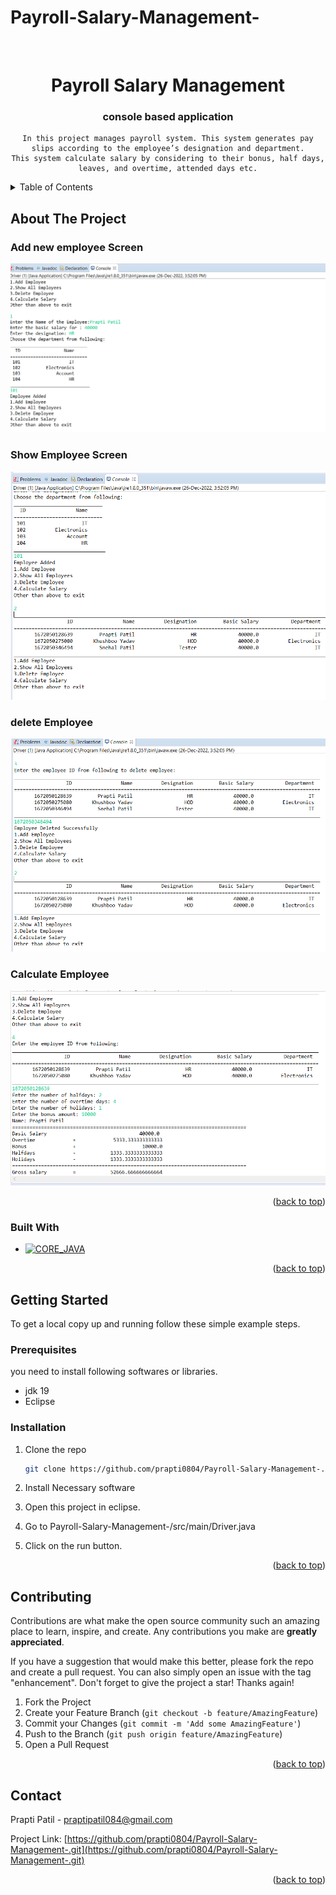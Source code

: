 # Payroll-Salary-Management-<a name="readme-top"></a>

<br />
<div align="center">
  <H1>Payroll Salary Management</H1>

<h3 align="center">console based application</h3>

  <p align="center">
    
    In this project manages payroll system. This system generates pay slips according to the employee’s designation and department.
    This system calculate salary by considering to their bonus, half days, leaves, and overtime, attended days etc.
  </p>
</div>



<!-- TABLE OF CONTENTS -->
<details>
  <summary>Table of Contents</summary>
  <ol>
    <li>
      <a href="#about-the-project">About The Project</a>
      <ul>
        <li><a href="#built-with">Built With</a></li>
      </ul>
    </li>
    <li>
      <a href="#getting-started">Getting Started</a>
      <ul>
        <li><a href="#prerequisites">Prerequisites</a></li>
        <li><a href="#installation">Installation</a></li>
      </ul>
    </li>
  </ol>
</details>



<!-- ABOUT THE PROJECT -->
## About The Project
### Add new employee Screen
[![Add employee][addemp-screenshot]](https://github.com/prapti0804/Payroll-Salary-Management-/blob/main/Images/addemp.png)

### Show Employee Screen
[![Show employee list][show-screenshot]](https://github.com/prapti0804/Payroll-Salary-Management-/blob/main/Images/show.png)

### delete Employee
[![delete Employee][remove-screenshot]](https://github.com/prapti0804/Payroll-Salary-Management-/blob/main/Images/removeEmp.png)

### Calculate Employee
[![Calculate emplooye][Calculate-screenshot]](https://github.com/prapti0804/Payroll-Salary-Management-/blob/main/Images/salary.png)



<p align="right">(<a href="#readme-top">back to top</a>)</p>



### Built With

* [![CORE_JAVA][JAVA]][Java]

<p align="right">(<a href="#readme-top">back to top</a>)</p>



<!-- GETTING STARTED -->
## Getting Started

To get a local copy up and running follow these simple example steps.

### Prerequisites

you need to install following softwares or libraries.

* jdk 19
* Eclipse

### Installation

1. Clone the repo

   ```sh
   git clone https://github.com/prapti0804/Payroll-Salary-Management-.git
   ```
2. Install Necessary software

3. Open this project in eclipse.

4. Go to Payroll-Salary-Management-/src/main/Driver.java

5. Click on the run button.

<p align="right">(<a href="#readme-top">back to top</a>)</p>

<!-- CONTRIBUTING -->
## Contributing

Contributions are what make the open source community such an amazing place to learn, inspire, and create. Any contributions you make are **greatly appreciated**.

If you have a suggestion that would make this better, please fork the repo and create a pull request. You can also simply open an issue with the tag "enhancement".
Don't forget to give the project a star! Thanks again!

1. Fork the Project
2. Create your Feature Branch (`git checkout -b feature/AmazingFeature`)
3. Commit your Changes (`git commit -m 'Add some AmazingFeature'`)
4. Push to the Branch (`git push origin feature/AmazingFeature`)
5. Open a Pull Request

<p align="right">(<a href="#readme-top">back to top</a>)</p>


## Contact

Prapti Patil - praptipatil084@gmail.com

Project Link: [https://github.com/prapti0804/Payroll-Salary-Management-.git](https://github.com/prapti0804/Payroll-Salary-Management-.git)

<p align="right">(<a href="#readme-top">back to top</a>)</p>


<!-- MARKDOWN LINKS & IMAGES -->

[JAVA]: https://encrypted-tbn0.gstatic.com/images?q=tbn:ANd9GcTNx20PHLxKaDlz35mW_neWjCUoco_IqBYKRlNy6tM&s
[addemp-screenshot]: https://github.com/prapti0804/Payroll-Salary-Management-/blob/main/Images/addemp.png
[show-screenshot]: https://github.com/prapti0804/Payroll-Salary-Management-/blob/main/Images/show.png
[remove-screenshot]: https://github.com/prapti0804/Payroll-Salary-Management-/blob/main/Images/removeEmp.png
[Calculate-screenshot]: https://github.com/prapti0804/Payroll-Salary-Management-/blob/main/Images/salary.png

